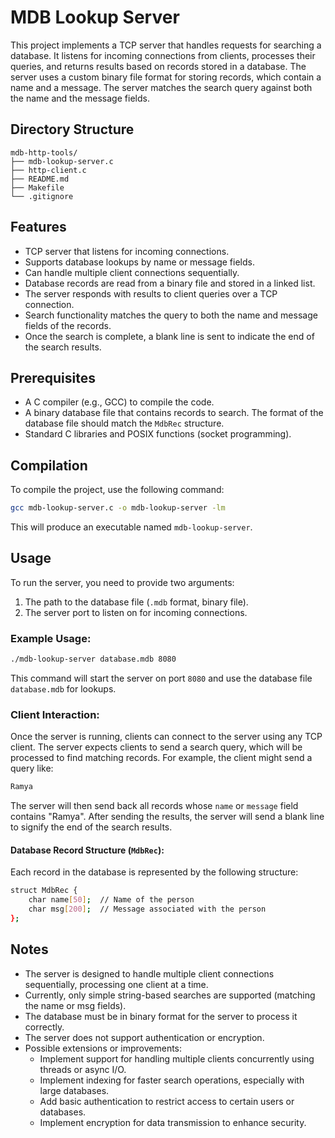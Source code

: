 # MDB Lookup Server
This project implements a TCP server that handles requests for searching a database. It listens for incoming connections from clients, processes their queries, and returns results based on records stored in a database. The server uses a custom binary file format for storing records, which contain a name and a message. The server matches the search query against both the name and the message fields.

## Directory Structure
```text
mdb-http-tools/
├── mdb-lookup-server.c
├── http-client.c
├── README.md
├── Makefile
└── .gitignore
```

## Features
- TCP server that listens for incoming connections.
- Supports database lookups by name or message fields.
- Can handle multiple client connections sequentially.
- Database records are read from a binary file and stored in a linked list.
- The server responds with results to client queries over a TCP connection.
- Search functionality matches the query to both the name and message fields of the records.
- Once the search is complete, a blank line is sent to indicate the end of the search results.

## Prerequisites
- A C compiler (e.g., GCC) to compile the code.
- A binary database file that contains records to search. The format of the database file should match the `MdbRec` structure.
- Standard C libraries and POSIX functions (socket programming).

## Compilation
To compile the project, use the following command:
```bash
gcc mdb-lookup-server.c -o mdb-lookup-server -lm
```
This will produce an executable named `mdb-lookup-server`.

## Usage
To run the server, you need to provide two arguments:
1. The path to the database file (`.mdb` format, binary file).
2. The server port to listen on for incoming connections.

### Example Usage:
```bash
./mdb-lookup-server database.mdb 8080
```
This command will start the server on port `8080` and use the database file `database.mdb` for lookups.

### Client Interaction:
Once the server is running, clients can connect to the server using any TCP client. The server expects clients to send a search query, which will be processed to find matching records.
For example, the client might send a query like:
```bash
Ramya
```
The server will then send back all records whose `name` or `message` field contains "Ramya".
After sending the results, the server will send a blank line to signify the end of the search results.
#### Database Record Structure (`MdbRec`):
Each record in the database is represented by the following structure:
```bash
struct MdbRec {
    char name[50];  // Name of the person
    char msg[200];  // Message associated with the person
};
```

## Notes
- The server is designed to handle multiple client connections sequentially, processing one client at a time.
- Currently, only simple string-based searches are supported (matching the name or msg fields).
- The database must be in binary format for the server to process it correctly.
- The server does not support authentication or encryption.
- Possible extensions or improvements:
  - Implement support for handling multiple clients concurrently using threads or async I/O.
  - Implement indexing for faster search operations, especially with large databases.
  - Add basic authentication to restrict access to certain users or databases.
  - Implement encryption for data transmission to enhance security.
